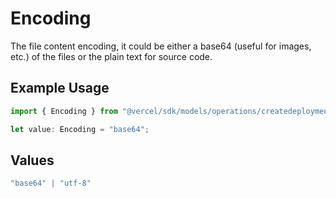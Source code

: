 # Encoding

The file content encoding, it could be either a base64 (useful for images, etc.) of the files or the plain text for source code.

## Example Usage

```typescript
import { Encoding } from "@vercel/sdk/models/operations/createdeployment.js";

let value: Encoding = "base64";
```

## Values

```typescript
"base64" | "utf-8"
```